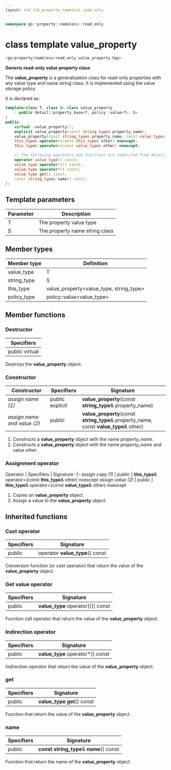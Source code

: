 ```yaml
---
layout: std_lib_property_nameless_read_only
---
```


```c++
namespace go::property::nameless::read_only
```

# class template value_property

```c++
<go/property/nameless/read_only_value_property.hpp>
```

**Generic read-only value property class**

The **value_property** is a generalization class for read-only properties with any value type and name string class.
It is implemented using the value storage policy.

It is declared as:

```c++
template<class T, class S> class value_property
    : public detail::property_base<T, policy::value<T>, S>
{
public:
    virtual ~value_property();
    explicit value_property(const string_type& property_name);
    value_property(const string_type& property_name, const value_type& other);
    this_type& operator=(const this_type& other) noexcept;
    this_type& operator=(const value_type& other) noexcept;

    // The following operators and functions are inherited from detail::property_base<T, policy::value<T>, S>
    operator value_type() const;
    value_type operator()() const;
    value_type operator*() const;
    value_type get() const;
    const string_type& name() const;
};
```

## Template parameters

Parameter | Description
-|-
T | The property value type
S | The property name string class

## Member types

Member type | Definition
-|-
value_type | T
string_type | S
this_type | value_property<value_type, string_type>
policy_type | policy\::value<value_type>

## Member functions

### Destructor

Specifiers |
-|
public virtual |

Destroys the **value_property** object.

### Constructor

Constructor | Specifiers | Signature
-|-|-
*assign name (1)* | public explicit | **value_property**(const **string_type**& property_name)
*assign name and value (2)* | public | **value_property**(const **string_type**& property_name, const **value_type**& other)

1. Constructs a **value_property** object with the name *property_name*.
2. Constructs a **value_property** object with the name *property_name* and value *other*.

### Assignment operator

Operator | Specifiers | Signature
-|-
*assign copy (1)* | public | **this_type**& operator=(const **this_type**& other) noexcept
*assign value (2)* | public | **this_type**& operator=(const **value_type**& other) noexcept

1. Copies an **value_property** object.
2. Assign a value to the **value_property** object.

## Inherited functions

### Cast operator

Specifiers | Signature
-|-
public | operator **value_type**() const

Conversion function (or cast operator) that return the value of the **value_property** object.

### Get value operator

Specifiers | Signature
-|-
public | **value_type** operator()() const

Function call operator that return the value of the **value_property** object.

### Indirection operator

Specifiers | Signature
-|-
public | **value_type** operator\*() const

Indirection operator that return the value of the **value_property** object.

### get

Specifiers | Signature
-|-
public | **value_type get**() const

Function that return the value of the **value_property** object.

### name

Specifiers | Signature
-|-
public | **const string_type**& **name**() const

Function that return the name of the **value_property** object.
